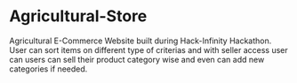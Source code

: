 # Agricultural-Store
Agricultural E-Commerce Website built during Hack-Infinity Hackathon. User can sort items on different type of criterias and with seller access user can users can sell their product category wise and even can add new categories if needed.
